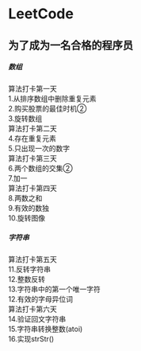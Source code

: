 # LeetCode
## 为了成为一名合格的程序员
##### 数组
算法打卡第一天<br/>
1.从排序数组中删除重复元素<br/>
2.购买股票的最佳时机②<br/>
3.旋转数组<br/>
算法打卡第二天<br/>
4.存在重复元素<br/>
5.只出现一次的数字<br/>
算法打卡第三天<br/>
6.两个数组的交集②<br/>
7.加一<br/>
算法打卡第四天<br/>
8.两数之和<br/>
9.有效的数独<br/>
10.旋转图像<br/>
##### 字符串
算法打卡第五天<br/>
11.反转字符串<br/>
12.整数反转<br/>
13.字符串中的第一个唯一字符<br/>
12.有效的字母异位词<br/>
算法打卡第六天<br/>
14.验证回文字符串<br/>
15.字符串转换整数(atoi)<br/>
16.实现strStr()<br/>
